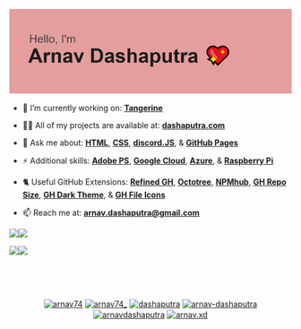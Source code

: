 ![Welcome](https://raw.githubusercontent.com/ArnavD74/ArnavD74/master/welcome.png)

- 🍊 I’m currently working on: [**Tangerine**](https://tangerinebot.com)

- 👨‍💻 All of my projects are available at: [**dashaputra.com**](https://dashaputra.com)

- 💬 Ask me about: [**HTML**](https://html.spec.whatwg.org/), [**CSS**](https://css-tricks.com/), [**discord.JS**](https://discord.js.org/#/), & [**GitHub Pages**](https://pages.github.com/)

- ⚡ Additional skills: [**Adobe PS**](https://www.adobe.com/products/photoshopfamily.html), [**Google Cloud**](https://cloud.google.com/), [**Azure**](https://azure.microsoft.com/en-us/), & [**Raspberry Pi**](https://www.raspberrypi.org/)

- 🐈 Useful GitHub Extensions: [**Refined GH**](https://addons.mozilla.org/en-US/firefox/addon/refined-github-/), [**Octotree**](https://addons.mozilla.org/en-US/firefox/addon/octotree/), [**NPMhub**](https://addons.mozilla.org/en-US/firefox/addon/npm-hub/), [**GH Repo Size**](https://addons.mozilla.org/en-US/firefox/addon/github-repo-size/), [**GH Dark Theme**](https://addons.mozilla.org/en-US/firefox/addon/github-dark-theme/), & [**GH File Icons**](https://addons.mozilla.org/en-US/firefox/addon/github-file-icon/)

- 📫 Reach me at: **arnav.dashaputra@gmail.com**
<a href="https://github.com/arnavd74/arnavd74.github.io">
  <img align="left" src="https://github-readme-stats.vercel.app/api/pin/?username=arnavd74&repo=arnavd74.github.io&show_icons=true&theme=dracula&line_height=30&hide_rank=false" />
</a>
<a href="https://github.com/covidatlas/coronadatascraper">
  <img align="left" src="https://github-readme-stats.vercel.app/api/pin/?username=covidatlas&repo=coronadatascraper&show_icons=true&theme=dracula&line_height=30&hide_rank=false" />
</a>
<p>&nbsp  </p> 
<a href="https://github.com/ArnavD74/APCSA">
  <img align="left" src="https://github-readme-stats.vercel.app/api/pin/?username=arnavd74&repo=APCSA&show_icons=true&theme=dracula&line_height=30&hide_rank=false" />
</a>
<a href="https://github.com/tangerine-bot/tangerine-bot.github.io">
  <img align="left" src="https://github-readme-stats.vercel.app/api/pin/?username=tangerine-bot&repo=tangerine-bot.github.io&show_icons=true&theme=dracula&line_height=30&hide_rank=false" />
</a>

<br>
<!--<img src="https://github-readme-stats.vercel.app/api?username=arnavd74&show_icons=true&theme=dracula&line_height=30&hide_rank=false" />--!>
<p>&nbsp  </p> 
<p>&nbsp  </p> 

<p align="center">
<a href="https://codepen.io/arnav74" target="blank"><img align="center" src="https://cdn.jsdelivr.net/npm/simple-icons@3.0.1/icons/codepen.svg" alt="arnav74" height="20" width="20" /></a>  
<a href="https://twitter.com/arnav74_" target="blank"><img align="center" src="https://cdn.jsdelivr.net/npm/simple-icons@3.0.1/icons/twitter.svg" alt="arnav74_" height="20" width="20" /></a>  
<a href="https://linkedin.com/in/dashaputra" target="blank"><img align="center" src="https://cdn.jsdelivr.net/npm/simple-icons@3.0.1/icons/linkedin.svg" alt="dashaputra" height="20" width="20" /></a>  
<a href="https://stackoverflow.com/arnav-dashaputra" target="blank"><img align="center" src="https://cdn.jsdelivr.net/npm/simple-icons@3.0.1/icons/stackoverflow.svg" alt="arnav-dashaputra" height="20" width="20" /></a>  
<a href="https://fb.com/arnavdashaputra" target="blank"><img align="center" src="https://cdn.jsdelivr.net/npm/simple-icons@3.0.1/icons/facebook.svg" alt="arnavdashaputra" height="20" width="20" /></a>  
<a href="https://instagram.com/arnav.xd" target="blank"><img align="center" src="https://cdn.jsdelivr.net/npm/simple-icons@3.0.1/icons/instagram.svg" alt="arnav.xd" height="20" width="20" /></a>
</p>
